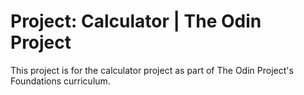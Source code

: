 # Project: Calculator | The Odin Project
This project is for the calculator project as part of The Odin Project's Foundations curriculum.
